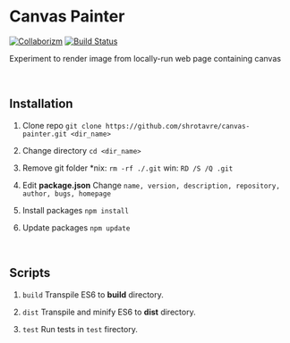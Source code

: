 # Canvas Painter

[![Collaborizm](https://img.shields.io/badge/Collaborizm-Join%20now-blue.svg)](https://www.collaborizm.com/) [![Build Status](https://travis-ci.org/shrotavre/canvas-painter.svg?branch=master)](https://travis-ci.org/shrotavre/canvas-painter)

Experiment to render image from locally-run web page containing canvas

&nbsp;

## Installation

1. Clone repo
`git clone https://github.com/shrotavre/canvas-painter.git <dir_name>`

2. Change directory
`cd <dir_name>`

3. Remove git folder
*nix: `rm -rf ./.git`
win: `RD /S /Q .git`

4. Edit **package.json**
Change `name, version, description, repository, author, bugs, homepage`

5. Install packages
`npm install`

6. Update packages
`npm update`

&nbsp;

## Scripts

1. `build`
Transpile ES6 to **build** directory.

2. `dist`
Transpile and minify ES6 to **dist** directory.

3. `test`
Run tests in `test` firectory.